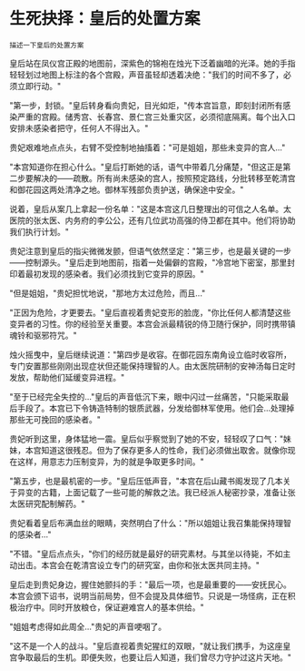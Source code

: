 # 生死抉择：皇后的处置方案

    描述一下皇后的处置方案 

皇后站在凤仪宫正殿的地图前，深紫色的锦袍在烛光下泛着幽暗的光泽。她的手指轻轻划过地图上标注的各个宫殿，声音虽轻却透着决绝："我们的时间不多了，必须立即行动。"

"第一步，封锁。"皇后转身看向贵妃，目光如炬，"传本宫旨意，即刻封闭所有感染严重的宫殿。储秀宫、长春宫、景仁宫三处重灾区，必须彻底隔离。每个出入口安排未感染者把守，任何人不得出入。"

贵妃艰难地点点头，右臂不受控制地抽搐着："可是姐姐，那些未变异的宫人..."

"本宫知道你在担心什么。"皇后打断她的话，语气中带着几分痛楚，"但这正是第二步要解决的——疏散。所有尚未感染的宫人，按照预定路线，分批转移至乾清宫和御花园这两处清净之地。御林军残部负责护送，确保途中安全。"

说着，皇后从案几上拿起一份名单："这是本宫这几日整理出的可信之人名单。太医院的张太医、内务府的李公公，还有几位武功高强的侍卫都在其中。他们将协助我们执行计划。"

贵妃注意到皇后的指尖微微发颤，但语气依然坚定："第三步，也是最关键的一步——控制源头。"皇后走到地图前，指着一处偏僻的宫殿，"冷宫地下密室，那里封印着最初发现的感染者。我们必须找到它变异的原因。"

"但是姐姐，"贵妃担忧地说，"那地方太过危险，而且..."

"正因为危险，才更要去。"皇后直视着贵妃变形的脸庞，"你比任何人都清楚这些变异者的习性。你的经验至关重要。本宫会派最精锐的侍卫随行保护，同时携带镇魂铃和驱邪符咒。"

烛火摇曳中，皇后继续说道："第四步是收容。在御花园东南角设立临时收容所，专门安置那些刚刚出现症状但还能保持理智的人。由太医院研制的安神汤每日定时发放，帮助他们延缓变异进程。"

"至于已经完全失控的..."皇后的声音低沉下来，眼中闪过一丝痛苦，"只能采取最后手段了。本宫已下令铸造特制的银质武器，分发给御林军使用。他们会...处理掉那些无可挽回的感染者。"

贵妃听到这里，身体猛地一震。皇后似乎察觉到了她的不安，轻轻叹了口气："妹妹，本宫知道这很残忍。但为了保存更多人的性命，我们必须做出取舍。就像你现在这样，用意志力压制变异，为的就是争取更多时间。"

"第五步，也是最机密的一步。"皇后压低声音，"本宫在后山藏书阁发现了几本关于异变的古籍，上面记载了一些可能的解救之法。我已经派人秘密抄录，准备让张太医研究配制解药。"

贵妃看着皇后布满血丝的眼睛，突然明白了什么："所以姐姐让我召集能保持理智的感染者..."

"不错。"皇后点点头，"你们的经历就是最好的研究素材。与其坐以待毙，不如主动出击。本宫会在乾清宫设立专门的研究室，由你和张太医共同主持。"

皇后走到贵妃身边，握住她颤抖的手："最后一项，也是最重要的——安抚民心。本宫会颁下诏书，说明当前局势，但不会提及具体细节。只说是一场怪病，正在积极治疗中。同时开放粮仓，保证避难宫人的基本供给。"

"姐姐考虑得如此周全..."贵妃的声音哽咽了。

"这不是一个人的战斗。"皇后直视着贵妃猩红的双眼，"就让我们携手，为这座皇宫争取最后的生机。即便失败，也要让后人知道，我们曾尽力守护过这片天地。"